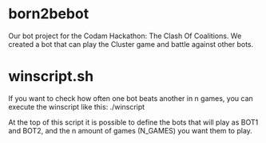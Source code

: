 # born2bebot
Our bot project for the Codam Hackathon: The Clash Of Coalitions. We created a bot that can play the Cluster game and battle against other bots.


# winscript.sh
If you want to check how often one bot beats another in n games, you can execute the winscript like this:
./winscript

At the top of this script it is possible to define the bots that will play as BOT1 and BOT2, and the n amount of games (N_GAMES) you want them to play.

